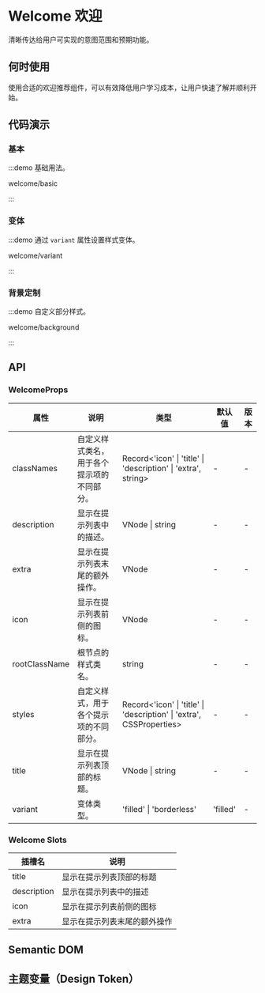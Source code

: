 
# Welcome 欢迎

清晰传达给用户可实现的意图范围和预期功能。

## 何时使用

使用合适的欢迎推荐组件，可以有效降低用户学习成本，让用户快速了解并顺利开始。

## 代码演示

### 基本

:::demo 基础用法。

welcome/basic

:::

### 变体

:::demo 通过 `variant` 属性设置样式变体。

welcome/variant

:::

### 背景定制

:::demo 自定义部分样式。

welcome/background

:::

## API

<!-- 通用属性参考：[通用属性](/docs/react/common-props) -->

### WelcomeProps

| 属性 | 说明 | 类型 | 默认值 | 版本 |
| --- | --- | --- | --- | --- |
| classNames | 自定义样式类名，用于各个提示项的不同部分。 | Record<'icon' \| 'title' \| 'description' \| 'extra', string> | - | - |
| description | 显示在提示列表中的描述。 | VNode \| string | - | - |
| extra | 显示在提示列表末尾的额外操作。 | VNode | - | - |
| icon | 显示在提示列表前侧的图标。 | VNode | - | - |
| rootClassName | 根节点的样式类名。 | string | - | - |
| styles | 自定义样式，用于各个提示项的不同部分。 | Record<'icon' \| 'title' \| 'description' \| 'extra', CSSProperties> | - | - |
| title | 显示在提示列表顶部的标题。 | VNode \| string | - | - |
| variant | 变体类型。 | 'filled' \| 'borderless' | 'filled' | - |

### Welcome Slots

| 插槽名 | 说明 |
| --- | --- |
| title | 显示在提示列表顶部的标题 |
| description | 显示在提示列表中的描述 |
| icon | 显示在提示列表前侧的图标 |
| extra | 显示在提示列表末尾的额外操作 |


## Semantic DOM


## 主题变量（Design Token）

